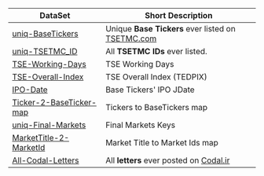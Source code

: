 | DataSet | Short Description |
| --- | --- |
| [uniq-BaseTickers](https://github.com/imahdimir/d-uniq-BaseTickers) | Unique **Base Tickers** ever listed on [TSETMC.com](http://www.tsetmc.com) |
| [uniq-TSETMC_ID](https://github.com/imahdimir/d-uniq-TSETMC_ID) | All **TSETMC IDs** ever listed. |
| [TSE-Working-Days](https://github.com/imahdimir/d-TSE-Working-Days) | TSE Working Days |
| [TSE-Overall-Index](https://github.com/imahdimir/d-TSE-Overall-Index) | TSE Overall Index (TEDPIX) |
| [IPO-Date](https://github.com/imahdimir/d-IPO-Date) | Base Tickers' IPO JDate |
| [Ticker-2-BaseTicker-map](https://github.com/imahdimir/d-Ticker-2-BaseTicker-map) | Tickers to BaseTickers map |
| [uniq-Final-Markets](https://github.com/imahdimir/d-uniq-Final-Markets) | Final Markets Keys |
| [MarketTitle-2-MarketId](https://github.com/imahdimir/d-MarketTitle-2-MarketId) | Market Title to Market Ids map |
| [All-Codal-Letters](https://github.com/imahdimir/d-All-Codal-Letters) | All **letters** ever posted on [Codal.ir](https://www.codal.ir) |
